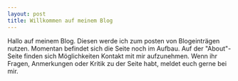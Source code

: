 ```yaml
---
layout: post
title: Willkommen auf meinem Blog
---
```


Hallo auf meinem Blog. Diesen werde ich zum posten von Blogeinträgen nutzen. Momentan befindet sich die Seite noch im Aufbau. Auf der "About"-Seite finden sich Möglichkeiten Kontakt mit mir aufzunehmen. Wenn ihr Fragen, Anmerkungen oder Kritik zu der Seite habt, meldet euch gerne bei mir. 
